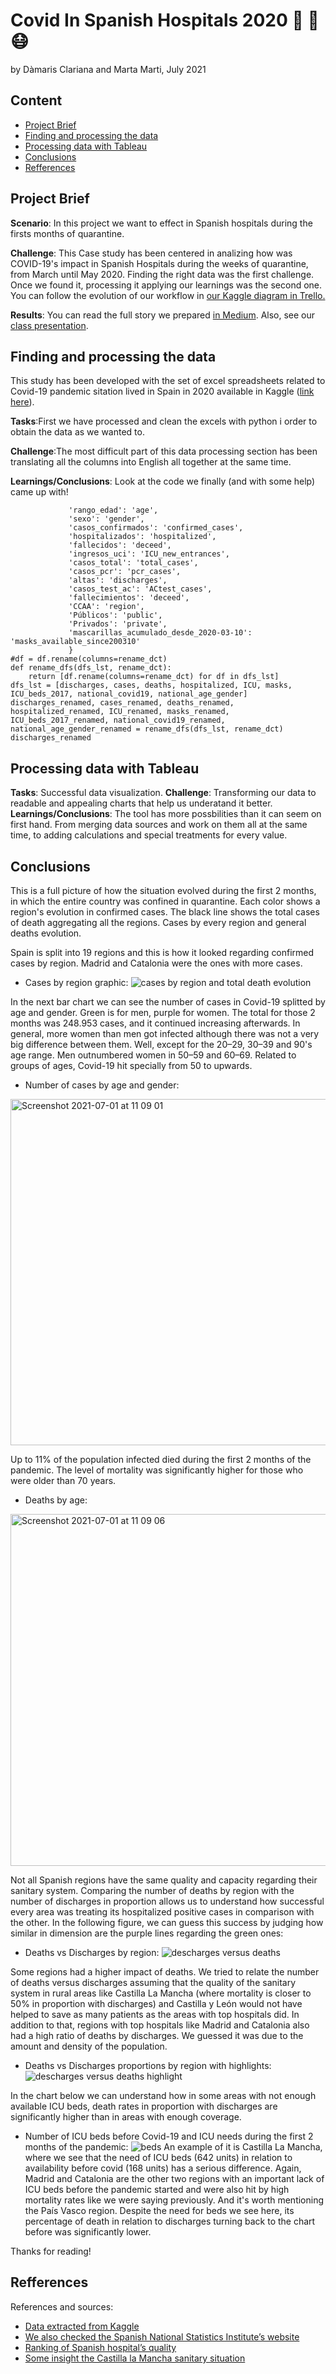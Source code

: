 # Covid In Spanish Hospitals 2020 🏥 🛌 😷
by Dàmaris Clariana and Marta Marti, July 2021

## Content

- [Project Brief](#project-brief)
- [Finding and processing the data](#finding-and-processing-the-data)
- [Processing data with Tableau](#processing-data-with-tableau)
- [Conclusions](#conclusions)
- [Refferences](#refferences)


## Project Brief

__Scenario__: In this project we want to  effect in Spanish hospitals during the firsts months of quarantine.

__Challenge__: This Case study has been centered in analizing how was COVID-19's impact in Spanish Hospitals during the weeks of quarantine, from March until May 2020. Finding the right data was the first challenge. Once we found it, processing it applying our learnings was the second one.
You can follow the evolution of our workflow in [our Kaggle diagram in Trello.](https://trello.com/b/gMolkS8a/spain-covid19-evolution)

__Results__: You can read the full story we prepared [in Medium](https://damarisclariana.medium.com/once-upon-a-time-in-2020-f69d2bfbf688). Also, see our [class presentation](https://docs.google.com/presentation/d/1dQKDws_-9TbYiWTeNklnyJOZwzONCreBCL8sHWzBlGM/edit?usp=sharing).

## Finding and processing the data 

This study has been developed with the set of excel spreadsheets related to Covid-19 pandemic sitation lived in Spain in 2020 available in Kaggle ([link here](https://www.kaggle.com/danigarci1/covid19-in-spain)).

__Tasks__:First we have processed and clean the excels with python i order to obtain the data as we wanted to.

__Challenge__:The most difficult part of this data processing section has been translating all the columns into English all together at the same time.

__Learnings/Conclusions__: Look at the code we finally (and with some help) came up with!

```rename_dct = {'fecha': 'date',
             'rango_edad': 'age',
             'sexo': 'gender',
             'casos_confirmados': 'confirmed_cases',
             'hospitalizados': 'hospitalized',
             'fallecidos': 'deceed',
             'ingresos_uci': 'ICU_new_entrances',
             'casos_total': 'total_cases',
             'casos_pcr': 'pcr_cases',
             'altas': 'discharges',
             'casos_test_ac': 'ACtest_cases',
             'fallecimientos': 'deceed',
             'CCAA': 'region',
             'Públicos': 'public',
             'Privados': 'private',
             'mascarillas_acumulado_desde_2020-03-10': 'masks_available_since200310'
             }
#df = df.rename(columns=rename_dct)
def rename_dfs(dfs_lst, rename_dct):
    return [df.rename(columns=rename_dct) for df in dfs_lst]
dfs_lst = [discharges, cases, deaths, hospitalized, ICU, masks, ICU_beds_2017, national_covid19, national_age_gender]
discharges_renamed, cases_renamed, deaths_renamed, hospitalized_renamed, ICU_renamed, masks_renamed, ICU_beds_2017_renamed, national_covid19_renamed, national_age_gender_renamed = rename_dfs(dfs_lst, rename_dct)
discharges_renamed
```

## Processing data with Tableau  

__Tasks__: Successful data visualization.
__Challenge__: Transforming our data to readable and appealing charts that help us underatand it better.
__Learnings/Conclusions__: The tool has more possbilities than it can seem on first hand. From merging data sources and work on them all at the same time, to adding calculations and special treatments for every value.

## Conclusions

This is a full picture of how the situation evolved during the first 2 months, in which the entire country was confined in quarantine. 
Each color shows a region's evolution in confirmed cases. The black line shows the total cases of death aggregating all the regions.
Cases by every region and general deaths evolution.

Spain is split into 19 regions and this is how it looked regarding confirmed cases by region. Madrid and Catalonia were the ones with more cases.

- Cases by region graphic:
![cases by region and total death evolution](https://user-images.githubusercontent.com/30186859/124112488-a08e4900-da6a-11eb-8136-20a19db7eea4.jpg)

In the next bar chart we can see the number of cases in Covid-19 splitted by age and gender. Green is for men, purple for women. 
The total for those 2 months was 248.953 cases, and it continued increasing afterwards.
In general, more women than men got infected although there was not a very big difference between them. Well, except for the 20–29, 30–39 and 90's age range. Men outnumbered women in 50–59 and 60–69.
Related to groups of ages, Covid-19 hit specially from 50 to upwards.

- Number of cases by age and gender:
<img width="554" alt="Screenshot 2021-07-01 at 11 09 01" src="https://user-images.githubusercontent.com/30186859/124134436-20281200-da83-11eb-8d94-2617c45582df.png">

Up to 11% of the population infected died during the first 2 months of the pandemic. The level of mortality was significantly higher for those who were older than 70 years.

- Deaths by age:
<img width="563" alt="Screenshot 2021-07-01 at 11 09 06" src="https://user-images.githubusercontent.com/30186859/124134673-5c5b7280-da83-11eb-886d-800d342a3241.png">

Not all Spanish regions have the same quality and capacity regarding their sanitary system. Comparing the number of deaths by region with the number of discharges in proportion allows us to understand how successful every area was treating its hospitalized positive cases in comparison with the other.
In the following figure, we can guess this success by judging how similar in dimension are the purple lines regarding the green ones:

- Deaths vs Discharges by region:
![descharges versus deaths](https://user-images.githubusercontent.com/30186859/124134822-82811280-da83-11eb-8961-f0d0a441284b.jpg)

Some regions had a higher impact of deaths. 
We tried to relate the number of deaths versus discharges assuming that the quality of the sanitary system in rural areas like Castilla La Mancha (where mortality is closer to 50% in proportion with discharges) and Castilla y León would not have helped to save as many patients as the areas with top hospitals did.
In addition to that, regions with top hospitals like Madrid and Catalonia also had a high ratio of deaths by discharges. We guessed it was due to the amount and density of the population.

- Deaths vs Discharges proportions by region with highlights:
![descharges versus deaths highlight](https://user-images.githubusercontent.com/30186859/124134863-90cf2e80-da83-11eb-8995-d83921b4586b.jpg)

In the chart below we can understand how in some areas with not enough available ICU beds, death rates in proportion with discharges are significantly higher than in areas with enough coverage.

- Number of ICU beds before Covid-19 and ICU needs during the first 2 months of the pandemic:
![beds](https://user-images.githubusercontent.com/30186859/124134984-b1978400-da83-11eb-82bd-e08797ebb365.jpg)
An example of it is Castilla La Mancha, where we see that the need of ICU beds (642 units) in relation to availability before covid (168 units) has a serious difference.
Again, Madrid and Catalonia are the other two regions with an important lack of ICU beds before the pandemic started and were also hit by high mortality rates like we were saying previously.
And it's worth mentioning the País Vasco region. Despite the need for beds we see here, its percentage of death in relation to discharges turning back to the chart before was significantly lower.

Thanks for reading!

## Refferences

References and sources:
- [Data extracted from Kaggle](https://www.kaggle.com/danigarci1/covid19-in-spain)
- [We also checked the Spanish National Statistics Institute’s website](www.ine.es)
- [Ranking of Spanish hospital’s quality](https://www.merco.info/es/monitor-reputacion-sanitaria-hospitales)
- [Some insight the Castilla la Mancha sanitary situation](https://www.castillalamancha.es/sites/default/files/documentos/20120511/catalogo_2002.pdf)



